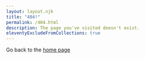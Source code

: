 ```yaml
---
layout: layout.njk
title: "404!"
permalink: /404.html
description: The page you've visited doesn't exist.
eleventyExcludeFromCollections: true
---
```



Go back to the [home page](/)
